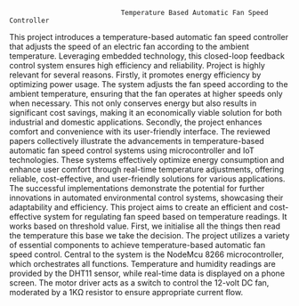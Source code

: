                                 Temperature Based Automatic Fan Speed Controller
                                          

This project introduces a temperature-based automatic fan speed controller that adjusts the speed of an electric fan according to the ambient temperature. Leveraging embedded technology, this closed-loop feedback control system ensures high efficiency and reliability. Project is highly relevant for several reasons. Firstly, it promotes energy efficiency by optimizing power usage. The system adjusts the fan speed according to the ambient temperature, ensuring that the fan operates at higher speeds only when necessary. This not only conserves energy but also results in significant cost savings, making it an economically viable solution for both industrial and domestic applications. Secondly, the project enhances comfort and convenience with its user-friendly interface.
The reviewed papers collectively illustrate the advancements in temperature-based automatic fan speed control systems using microcontroller and IoT technologies. These systems effectively optimize energy consumption and enhance user comfort through real-time temperature adjustments, offering reliable, cost-effective, and user-friendly solutions for various applications. The successful implementations demonstrate the potential for further innovations in automated environmental control systems, showcasing their adaptability and efficiency.
This project aims to create an efficient and cost-effective system for regulating fan speed based on temperature readings. It works based on threshold value. First, we initialise all the things then read the temperature this base we take the decision.
The project utilizes a variety of essential components to achieve temperature-based automatic fan speed control. Central to the system is the NodeMcu 8266 microcontroller, which orchestrates all functions. Temperature and humidity readings are provided by the DHT11 sensor, while real-time data is displayed on a phone screen. The motor driver acts as a switch to control the 12-volt DC fan, moderated by a 1KΩ resistor to ensure appropriate current flow.


